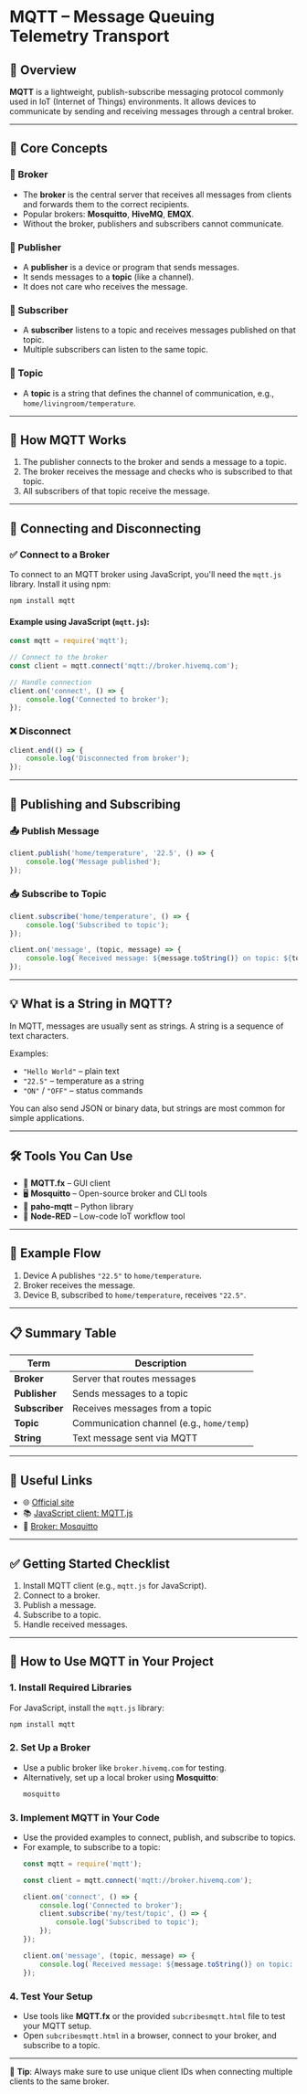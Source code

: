 # MQTT – Message Queuing Telemetry Transport

## 📘 Overview

**MQTT** is a lightweight, publish-subscribe messaging protocol commonly used in IoT (Internet of Things) environments. It allows devices to communicate by sending and receiving messages through a central broker.

---

## 🔧 Core Concepts

### 🔹 Broker
- The **broker** is the central server that receives all messages from clients and forwards them to the correct recipients.
- Popular brokers: **Mosquitto**, **HiveMQ**, **EMQX**.
- Without the broker, publishers and subscribers cannot communicate.

### 🔹 Publisher
- A **publisher** is a device or program that sends messages.
- It sends messages to a **topic** (like a channel).
- It does not care who receives the message.

### 🔹 Subscriber
- A **subscriber** listens to a topic and receives messages published on that topic.
- Multiple subscribers can listen to the same topic.

### 🔹 Topic
- A **topic** is a string that defines the channel of communication, e.g., `home/livingroom/temperature`.

---

## 🔄 How MQTT Works

1. The publisher connects to the broker and sends a message to a topic.
2. The broker receives the message and checks who is subscribed to that topic.
3. All subscribers of that topic receive the message.

---

## 🔌 Connecting and Disconnecting

### ✅ Connect to a Broker
To connect to an MQTT broker using JavaScript, you'll need the `mqtt.js` library. Install it using npm:
```bash
npm install mqtt
```

#### Example using JavaScript (`mqtt.js`):
```javascript
const mqtt = require('mqtt');

// Connect to the broker
const client = mqtt.connect('mqtt://broker.hivemq.com');

// Handle connection
client.on('connect', () => {
    console.log('Connected to broker');
});
```

### ❌ Disconnect
```javascript
client.end(() => {
    console.log('Disconnected from broker');
});
```

---

## 📨 Publishing and Subscribing

### 📤 Publish Message
```javascript
client.publish('home/temperature', '22.5', () => {
    console.log('Message published');
});
```

### 📥 Subscribe to Topic
```javascript
client.subscribe('home/temperature', () => {
    console.log('Subscribed to topic');
});

client.on('message', (topic, message) => {
    console.log(`Received message: ${message.toString()} on topic: ${topic}`);
});
```

---

## 💡 What is a String in MQTT?
In MQTT, messages are usually sent as strings. A string is a sequence of text characters.

Examples:
- `"Hello World"` – plain text
- `"22.5"` – temperature as a string
- `"ON"` / `"OFF"` – status commands

You can also send JSON or binary data, but strings are most common for simple applications.

---

## 🛠 Tools You Can Use
- 🧪 **MQTT.fx** – GUI client
- 🖥 **Mosquitto** – Open-source broker and CLI tools
- 🐍 **paho-mqtt** – Python library
- 🔧 **Node-RED** – Low-code IoT workflow tool

---

## 🧪 Example Flow
1. Device A publishes `"22.5"` to `home/temperature`.
2. Broker receives the message.
3. Device B, subscribed to `home/temperature`, receives `"22.5"`.

---

## 📋 Summary Table

| Term         | Description                              |
|--------------|------------------------------------------|
| **Broker**   | Server that routes messages             |
| **Publisher**| Sends messages to a topic               |
| **Subscriber**| Receives messages from a topic         |
| **Topic**    | Communication channel (e.g., `home/temp`)|
| **String**   | Text message sent via MQTT              |

---

## 🔗 Useful Links
- 🌐 [Official site](https://mqtt.org)
- 📚 [JavaScript client: MQTT.js](https://github.com/mqttjs/MQTT.js)
- 🧰 [Broker: Mosquitto](https://mosquitto.org/)

---

## ✅ Getting Started Checklist
1. Install MQTT client (e.g., `mqtt.js` for JavaScript).
2. Connect to a broker.
3. Publish a message.
4. Subscribe to a topic.
5. Handle received messages.

---

## 🚀 How to Use MQTT in Your Project

### 1. Install Required Libraries
For JavaScript, install the `mqtt.js` library:
```bash
npm install mqtt
```

### 2. Set Up a Broker
- Use a public broker like `broker.hivemq.com` for testing.
- Alternatively, set up a local broker using **Mosquitto**:
  ```bash
  mosquitto
  ```

### 3. Implement MQTT in Your Code
- Use the provided examples to connect, publish, and subscribe to topics.
- For example, to subscribe to a topic:
  ```javascript
  const mqtt = require('mqtt');

  const client = mqtt.connect('mqtt://broker.hivemq.com');

  client.on('connect', () => {
      console.log('Connected to broker');
      client.subscribe('my/test/topic', () => {
          console.log('Subscribed to topic');
      });
  });

  client.on('message', (topic, message) => {
      console.log(`Received message: ${message.toString()} on topic: ${topic}`);
  });
  ```

### 4. Test Your Setup
- Use tools like **MQTT.fx** or the provided `subcribesmqtt.html` file to test your MQTT setup.
- Open `subcribesmqtt.html` in a browser, connect to your broker, and subscribe to a topic.

---

📝 **Tip**: Always make sure to use unique client IDs when connecting multiple clients to the same broker.